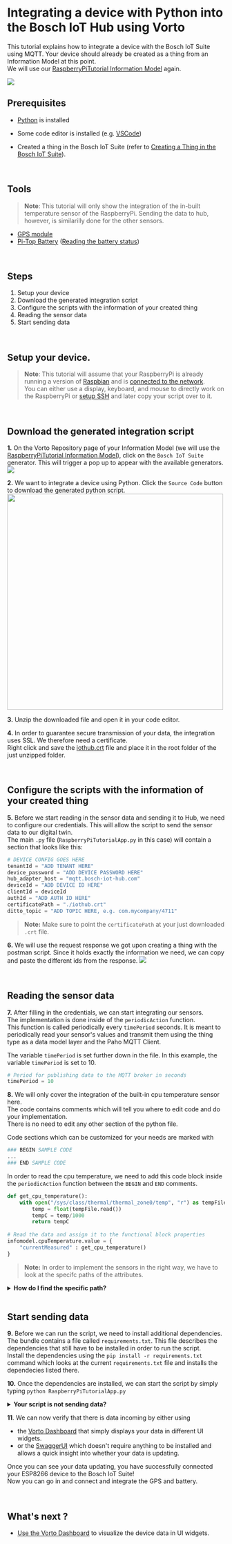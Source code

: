 # Integrating a device with Python into the Bosch IoT Hub using Vorto

This tutorial explains how to integrate a device with the Bosch IoT Suite using MQTT. Your device should already be created as a thing from an Information Model at this point.   
We will use our [RaspberryPiTutorial Information Model](https://vorto.eclipse.org/#/details/org.eclipse.vorto.tutorials:RaspberryPiTutorial:1.0.0) again.

<img src="../images/tutorials/connect_grovepi/cover.png"/>

## Prerequisites

* [Python](https://www.python.org/downloads/) is installed

* Some code editor is installed (e.g. [VSCode](https://code.visualstudio.com/))

* Created a thing in the Bosch IoT Suite (refer to [Creating a Thing in the Bosch IoT Suite](create_thing.md)).

<br />

## Tools
> **Note**: This tutorial will only show the integration of the in-built temperature sensor of the RaspberryPi. Sending the data to hub, however, is similarilly done for the other sensors.

* [GPS module](https://learn.adafruit.com/adafruit-ultimate-gps-on-the-raspberry-pi?view=all)
* [Pi-Top Battery](https://www.pi-top.com/) ([Reading the battery status](https://github.com/rricharz/pi-top-setup))

<br />

## Steps
1. Setup your device
1. Download the generated integration script
1. Configure the scripts with the information of your created thing
1. Reading the sensor data
1. Start sending data

<br />

## Setup your device.
> **Note**: This tutorial will assume that your RaspberryPi is already running a version of [Raspbian](https://www.raspberrypi.org/learning/software-guide/) and is [connected to the network](https://www.raspberrypi.org/learning/software-guide/wifi/).   
You can either use a display, keyboard, and mouse to directly work on the RaspberryPi or [setup SSH](https://www.raspberrypi.org/documentation/remote-access/ssh/) and later copy your script over to it.

<br />

## Download the generated integration script

**1.** On the Vorto Repository page of your Information Model (we will use the [RaspberryPiTutorial Information Model](https://vorto.eclipse.org/#/details/org.eclipse.vorto.tutorials:RaspberryPiTutorial:1.0.0)), click on the `Bosch IoT Suite` generator. This will trigger a pop up to appear with the available generators.     
<img src="../images/tutorials/create_thing/code_generators.png" />

**2.** We want to integrate a device using Python. Click the `Source Code` button to download the generated python script.
<img src="../images/tutorials/connect_grovepi/python-generator.png" height="500"/>

**3.** Unzip the downloaded file and open it in your code editor. 

**4.** In order to guarantee secure transmission of your data, the integration uses SSL. We therefore need a certificate.   
Right click and save the [iothub.crt](https://docs.bosch-iot-hub.com/cert/iothub.crt) file and place it in the root folder of the just unzipped folder.

<br />

## Configure the scripts with the information of your created thing

**5.** Before we start reading in the sensor data and sending it to Hub, we need to configure our credentials. This will allow the script to send the sensor data to our digital twin.   
The main `.py` file (`RaspberryPiTutorialApp.py` in this case) will contain a section that looks like this:   
```python
# DEVICE CONFIG GOES HERE
tenantId = "ADD TENANT HERE"
device_password = "ADD DEVICE PASSWORD HERE"
hub_adapter_host = "mqtt.bosch-iot-hub.com"
deviceId = "ADD DEVICE ID HERE"
clientId = deviceId
authId = "ADD AUTH ID HERE"
certificatePath = "./iothub.crt"
ditto_topic = "ADD TOPIC HERE, e.g. com.mycompany/4711"
```
> **Note:** Make sure to point the `certificatePath` at your just downloaded `.crt` file.

**6.** We will use the request response we got upon creating a thing with the postman script. Since it holds exactly the information we need, we can copy and paste the different ids from the response.
<img src="../images/tutorials/connect_grovepi/postman_json.png" />

<br />

## Reading the sensor data	

**7.** After filling in the credentials, we can start integrating our sensors.   
The implementation is done inside of the `periodicAction` function.   
This function is called periodically every `timePeriod` seconds. It is meant to periodically read your sensor's values and transmit them using the thing type as a data model layer and the Paho MQTT Client.

The variable `timePeriod` is set further down in the file. In this example, the variable `timePeriod` is set to 10.
```python
# Period for publishing data to the MQTT broker in seconds
timePeriod = 10
```

**8.** We will only cover the integration of the built-in cpu temperature sensor here.   
The code contains comments which will tell you where to edit code and do your implementation.   
There is no need to edit any other section of the python file.

Code sections which can be customized for your needs are marked with
```python
### BEGIN SAMPLE CODE
...
### END SAMPLE CODE
```

In order to read the cpu temperature, we need to add this code block inside the `periodicAction` function between the `BEGIN` and `END` comments.
```python
def get_cpu_temperature():
    with open("/sys/class/thermal/thermal_zone0/temp", "r") as tempFile:
        temp = float(tempFile.read())
        tempC = temp/1000
        return tempC
    
# Read the data and assign it to the functional block properties
infomodel.cpuTemperature.value = {
    "currentMeasured" : get_cpu_temperature()
}
```

> **Note:** In order to implement the sensors in the right way, we have to look at the specifc paths of the attributes.   
<details>
    <summary>
        <b>
            How do I find the specific path?
        </b>
    </summary> 
    

    
The `cpuTemperature` in our [Raspbi IM](https://vorto.eclipse.org/#/details/org.eclipse.vorto.tutorials:RaspberryPiTutorial:1.0.0) is a [Temperature Function Block](http://vorto-dev.eu-central-1.elasticbeanstalk.com/#/details/org.eclipse.vorto:Temperature:1.0.0). 
```js
infomodel RaspberryPiTutorial {
	functionblocks {
		...
		cpuTemperature as Temperature
	}
}
```

This means we have to check the internals of this FB.   
```js
functionblock Temperature {
    status {
      value as SensorValue
    }
}
```
As we can see, it has a `value` which is a [SensorValue Data Type](http://vorto-dev.eu-central-1.elasticbeanstalk.com/#/details/org.eclipse.vorto.types:SensorValue:1.0.0). This DT has one mandatory value, `currentMeasured` and two optional ones.   
Since the nesting ends with this DT, we know that the path to our `currentMeasured` and optional values is:   
```js
cpuTemperature -> value -> currentMeasured, minMeasured, ...
```

Therefore the structure will look like this:
```python
cpuTemperature.value.currentMeasured
cpuTemperature.value.minMeasured
cpuTemperature.value.maxMeasured
```

Which in combination with the parent element is represented like this:
```js
infomodel.cpuTemperature.value = {
    "currentMeasured" : 0.0,
    "minMeasured": 0.0,
    "maxMeasured": 0.0
}
```
</details>

<br />

## Start sending data

**9.** Before we can run the script, we need to install additional dependencies. The bundle contains a file called `requirements.txt`. This file describes the dependencies that still have to be installed in order to run the script.      
Install the dependencies using the `pip install -r requirements.txt` command which looks at the current `requirements.txt` file and installs the dependecies listed there.

**10.** Once the dependencies are installed, we can start the script by simply typing `python RaspberryPiTutorialApp.py`

<details>
    <summary>
        <b>
            Your script is not sending data?
        </b>
    </summary> 
    
If you started the script and you can't see any data being sent your script most likely contains an error in the way the values are assigned to the attributes.

In order to see the error message, you need to add a logger to the script.   
This is easily done by adding the logging module at the top:
```python
import logging
logging.basicConfig(level=logging.DEBUG)
```

And near the end of the file, where the client is created, you have to only paste in those two lines:

```python
# Create the MQTT client
client = mqtt.Client(hono_clientId)
...

logger = logging.getLogger(__name__)
client.enable_logger(logger)
```
</details>

**11**. We can now verify that there is data incoming by either using
- the [Vorto Dashboard](create_webapp_dashboard.md) that simply displays your data in different UI widgets.
- or the [SwaggerUI](https://apidocs.bosch-iot-suite.com/?urls.primaryName=Bosch%20IoT%20Things%20-%20API%20v2) which doesn't require anything to be installed and allows a quick insight into whether your data is updating.

Once you can see your data updating, you have successfully connected your ESP8266 device to the Bosch IoT Suite!   
Now you can go in and connect and integrate the GPS and battery.

<br />

## What's next ?

 - [Use the Vorto Dashboard](create_webapp_dashboard.md) to visualize the device data in UI widgets.
